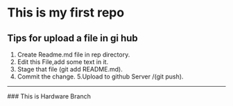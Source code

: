 # This is my first repo

## Tips for upload a file in gi hub

1. Create Readme.md file in rep directory.
2. Edit this File,add some text in it.
3. Stage that file (git add README.md).
4. Commit the change.
5.Upload to github Server /(git push).

<hr>
### This is Hardware Branch

